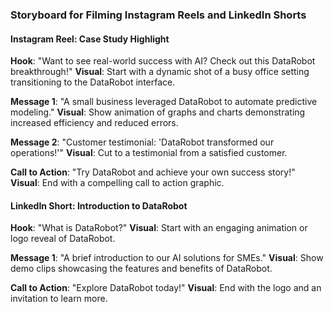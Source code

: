 ### Storyboard for Filming Instagram Reels and LinkedIn Shorts

#### Instagram Reel: Case Study Highlight

**Hook**: "Want to see real-world success with AI? Check out this DataRobot breakthrough!"
**Visual**: Start with a dynamic shot of a busy office setting transitioning to the DataRobot interface.

**Message 1**: "A small business leveraged DataRobot to automate predictive modeling."
**Visual**: Show animation of graphs and charts demonstrating increased efficiency and reduced errors.

**Message 2**: "Customer testimonial: 'DataRobot transformed our operations!'"
**Visual**: Cut to a testimonial from a satisfied customer.

**Call to Action**: "Try DataRobot and achieve your own success story!"
**Visual**: End with a compelling call to action graphic.


#### LinkedIn Short: Introduction to DataRobot

**Hook**: "What is DataRobot?"
**Visual**: Start with an engaging animation or logo reveal of DataRobot.

**Message 1**: "A brief introduction to our AI solutions for SMEs."
**Visual**: Show demo clips showcasing the features and benefits of DataRobot.

**Call to Action**: "Explore DataRobot today!"
**Visual**: End with the logo and an invitation to learn more.


